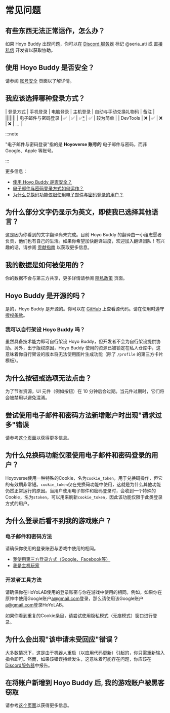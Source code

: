 # 常见问题

## 有些东西无法正常运作，怎么办？

如果 Hoyo Buddy 出现问题，你可以在 [Discord 服务器](https://link.seria.moe/hb-dc) 标记 @seria_ati 或 [直接私信](https://discord.com/users/410036441129943050) 开发者以获取协助。

## 使用 Hoyo Buddy 是否安全？

请参阅 [账号安全](./Account-Security.md) 页面以了解详情。

## 我应该选择哪种登录方式？

| 登录方式 | 手机登录 | 电脑登录 | 主机登录 | 自动与手动兑换礼物码 | 备注 |
|||||||
| 电子邮件与密码登录 | ✅ | ✅ | ✅[*](./Before-Start.md) | ✅ | 较为简单 |
| DevTools | ❌ | ✅ | ❌ | ❌ | ... |

:::note

"电子邮件与密码登录"指的是 **Hoyoverse 账号的** 电子邮件与密码，而非 Google、Apple 等账号。

:::

更多信息：

- [使用 Hoyo Buddy 是否安全？](./Account-Security.md)
- [电子邮件与密码登录方式如何运作？](./Account-Security.md#电子邮件和密码登录方式如何运作)
- [为什么兑换码功能仅限使用电子邮件与密码登录的用户？](#为什么兑换码功能仅限使用电子邮件和密码登录的用户)

## 为什么部分文字仍显示为英文，即使我已选择其他语言？

这是因为你看到的文字翻译尚未完成。目前 Hoyo Buddy 的翻译由一小组志愿者负责，他们也有自己的生活。如果你希望加快翻译进度，欢迎加入翻译团队！有兴趣的话，请参阅 [贡献指南](https://github.com/seriaati/hoyo-buddy/blob/main/CONTRIBUTING.md) 以获取更多信息。

## 我的数据是如何被使用的？

你的数据不会与第三方共享，更多详情请参阅 [隐私政策](https://github.com/seriaati/hoyo-buddy/blob/main/PRIVACY.md) 页面。

## Hoyo Buddy 是开源的吗？

是的，Hoyo Buddy 是开源的。你可以在 [GitHub](https://github.com/seriaati/hoyo-buddy/) 上查看源代码。请在使用时遵守 [授权条款](https://github.com/seriaati/hoyo-buddy/blob/main/LICENSE)。

### 我可以自行架设 Hoyo Buddy 吗？

虽然具备技术能力即可自行架设 Hoyo Buddy，但开发者不会为自行架设提供协助。另外，出于版权原因，Hoyo Buddy 使用的资源已被锁定在私人仓库中，这意味着你自行架设的版本将无法使用图片生成功能（除了 `/profile` 的第三方卡片模板）。

## 为什么按钮或选项无法点击？

为了节省资源，UI 元件（例如按钮）在 10 分钟后会过期。当元件过期时，它们将会被禁用以避免混淆。

## 尝试使用电子邮件和密码方法新增账户时出现"请求过多"错误

请参考[这个页面](./too-many-requests.md)以获得更多信息。

## 为什么兑换码功能仅限使用电子邮件和密码登录的用户？

Hoyoverse使用一种特殊的Cookie，名为`cookie_token`，用于兑换码操作，但它的有效期非常短。`cookie_token`仅在兑换码功能中使用，这就是为什么其他功能仍然正常运行的原因。当用户使用电子邮件和密码登录时，会收到一个特殊的Cookie，名为`stoken`，可以用来刷新`cookie_token`，因此该功能仅限于此类登录方式的用户。

## 为什么登录后看不到我的游戏账户？

### 电子邮件和密码方法

请确保你使用的登录账密与游戏中使用的相同。

- [我使用第三方登录方式（Google、Facebook等）](./Before-Start.md#我使用第三方服务登录)
- [我是主机玩家](./Before-Start.md#我是主机玩家)

### 开发者工具方法

请确保你在HoYoLAB使用的登录账密与你在游戏中使用的相同。例如，如果你在原神中使用Google账户[a@gmail.com](mailto:a@gmail.com)登录，那么请使用该Google账户[a@gmail.com](mailto:a@gmail.com)登录HoYoLAB。

如果你看到重复的Cookie条目，请尝试使用隐私模式（无痕模式）窗口进行登录。

## 为什么会出现"该申请未受回应"错误？

大多数情况下，这是由于机器人重启（以应用代码更新）引起的，你只需重新输入指令即可。然而，如果该错误持续发生，这意味着可能存在问题，你应该在[Discord服务器](https://link.seria.moe/hb-dc)中报告。

## 在将账户新增到 Hoyo Buddy 后, 我的游戏账户被黑客窃取

请参考[这个页面](./account-hacked.md)以获得更多信息。
